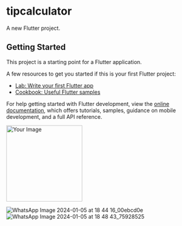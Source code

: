 # tipcalculator

A new Flutter project.

## Getting Started

This project is a starting point for a Flutter application.

A few resources to get you started if this is your first Flutter project:

- [Lab: Write your first Flutter app](https://docs.flutter.dev/get-started/codelab)
- [Cookbook: Useful Flutter samples](https://docs.flutter.dev/cookbook)

For help getting started with Flutter development, view the
[online documentation](https://docs.flutter.dev/), which offers tutorials,
samples, guidance on mobile development, and a full API reference.

<img src="[path/to/your/image.jpg](https://github.com/RohitGiri420/Flutter--Tip-calculator/assets/122477747/bd7713bc-66b4-4c21-98c5-46c9baee00f8)https://github.com/RohitGiri420/Flutter--Tip-calculator/assets/122477747/bd7713bc-66b4-4c21-98c5-46c9baee00f8" alt="Your Image" height="200">


![WhatsApp Image 2024-01-05 at 18 44 16_00ebcd0e](https://github.com/RohitGiri420/Flutter--Tip-calculator/assets/122477747/bd7713bc-66b4-4c21-98c5-46c9baee00f8)
![WhatsApp Image 2024-01-05 at 18 48 43_75928525](https://github.com/RohitGiri420/Flutter--Tip-calculator/assets/122477747/9000a178-7d96-4b2e-8322-ed9b3a59e3d7)



